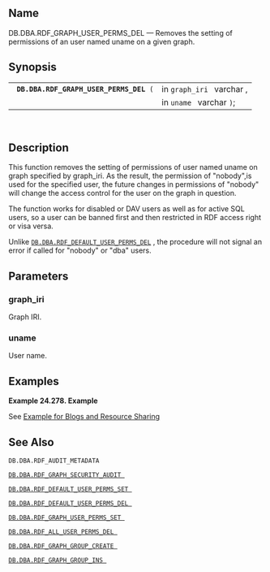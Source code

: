 <div>

<div>

</div>

<div>

## Name

DB.DBA.RDF_GRAPH_USER_PERMS_DEL — Removes the setting of permissions of
an user named uname on a given graph.

</div>

<div>

## Synopsis

<div>

|                                              |                           |
|----------------------------------------------|---------------------------|
| ` `**`DB.DBA.RDF_GRAPH_USER_PERMS_DEL`**` (` | in `graph_iri ` varchar , |
|                                              | in `uname ` varchar `)`;  |

<div>

 

</div>

</div>

</div>

<div>

## Description

This function removes the setting of permissions of user named uname on
graph specified by graph_iri. As the result, the permission of
"nobody",is used for the specified user, the future changes in
permissions of "nobody" will change the access control for the user on
the graph in question.

The function works for disabled or DAV users as well as for active SQL
users, so a user can be banned first and then restricted in RDF access
right or visa versa.

Unlike <a href="fn_rdf_default_user_perms_del.html" class="link"
title="DB.DBA.RDF_DEFAULT_USER_PERMS_DEL"><code
class="function">DB.DBA.RDF_DEFAULT_USER_PERMS_DEL</code></a> , the
procedure will not signal an error if called for "nobody" or "dba"
users.

</div>

<div>

## Parameters

<div>

### graph_iri

Graph IRI.

</div>

<div>

### uname

User name.

</div>

</div>

<div>

## Examples

<div>

**Example 24.278. Example**

<div>

See <a href="rdfgraphsecurityintconfsec.html#rdfgraphsecurityintex"
class="link" title="Example: Blogs and Resource Sharing">Example for
Blogs and Resource Sharing</a>

</div>

</div>

  

</div>

<div>

## See Also

`DB.DBA.RDF_AUDIT_METADATA `

<a href="fn_rdf_graph_security_audit.html" class="link"
title="DB.DBA.RDF_GRAPH_SECURITY_AUDIT"><code
class="function">DB.DBA.RDF_GRAPH_SECURITY_AUDIT </code></a>

<a href="fn_rdf_default_user_perms_set.html" class="link"
title="DB.DBA.RDF_DEFAULT_USER_PERMS_SET"><code
class="function">DB.DBA.RDF_DEFAULT_USER_PERMS_SET </code></a>

<a href="fn_rdf_default_user_perms_del.html" class="link"
title="DB.DBA.RDF_DEFAULT_USER_PERMS_DEL"><code
class="function">DB.DBA.RDF_DEFAULT_USER_PERMS_DEL </code></a>

<a href="fn_rdf_graph_user_perms_set.html" class="link"
title="DB.DBA.RDF_GRAPH_USER_PERMS_SET"><code
class="function">DB.DBA.RDF_GRAPH_USER_PERMS_SET </code></a>

<a href="fn_rdf_all_user_perms_del.html" class="link"
title="DB.DBA.RDF_ALL_USER_PERMS_DEL"><code
class="function">DB.DBA.RDF_ALL_USER_PERMS_DEL </code></a>

<a href="fn_rdf_graph_group_create.html" class="link"
title="DB.DBA.RDF_GRAPH_GROUP_CREATE"><code
class="function">DB.DBA.RDF_GRAPH_GROUP_CREATE </code></a>

<a href="fn_rdf_graph_group_ins.html" class="link"
title="DB.DBA.RDF_GRAPH_GROUP_INS"><code
class="function">DB.DBA.RDF_GRAPH_GROUP_INS </code></a>

</div>

</div>
